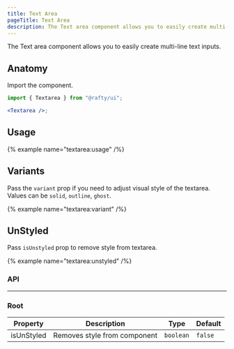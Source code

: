 ```yaml
---
title: Text Area
pageTitle: Text Area
description: The Text area component allows you to easily create multi-line text inputs.
---
```


The Text area component allows you to easily create multi-line text inputs.

## Anatomy

Import the component.

```jsx
import { Textarea } from "@rafty/ui";

<Textarea />;
```

## Usage

{% example name="textarea:usage" /%}

## Variants

Pass the `variant` prop if you need to adjust visual style of the textarea. Values can be `solid`, `outline`, `ghost`.

{% example name="textarea:variant" /%}

## UnStyled

Pass `isUnstyled` prop to remove style from textarea.

{% example name="textarea:unstyled" /%}

### API

---

### Root

| Property   | Description                  | Type      | Default |
| ---------- | ---------------------------- | --------- | ------- |
| isUnStyled | Removes style from component | `boolean` | `false` |
